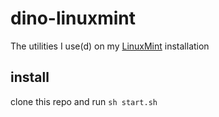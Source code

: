 # dino-linuxmint
The utilities I use(d) on my [LinuxMint](https://linuxmint.com) installation

## install

clone this repo and run `sh start.sh`
